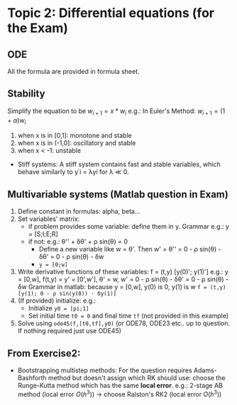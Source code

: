 # Topic 2: Differential equations (for the Exam)

## ODE
All the formula are provided in formula sheet.

## Stability
Simplify the equation to be $w_{i+1} = x*w_i$
e.g.: In Euler's Method: $w_{i+1} = (1+α)w_i$
1. when x is in [0,1]: monotone and stable
2. when x is in (-1,0]: oscillatory and stable
3. when x < -1: unstable
+ Stiff systems: A stiff system contains fast and stable variables, which behave similarly to y˙i = λyi
for λ ≪ 0.

## Multivariable systems (Matlab question in Exam)
1. Define constant in formulas: alpha, beta...
2. Set variables' matrix:
   + if problem provides some variable: define them in y. Grammar e.g.: y = [S;I;E;R]
   + if not: e.g.: θ'' + δθ' + ρ sin(θ) = 0 
     + Define a new variable like w = θ'. Then w' = θ'' = 0 - ρ sin(θ) - δθ' =  0 - ρ sin(θ) - δw
     + `y = [0;w]`
3. Write derivative functions of these variables:
   f = (t,y) [y(0)'; y(1)']
   e.g.: y = [0,w], f(t,y) = y' = [0',w'], θ' = w, w' = 0 - ρ sin(θ) - δθ' =  0 - ρ sin(θ) - δw
        Grammar in matlab: because y = [0,w], y(0) is 0, y(1) is w
        `f = (t,y) [y(1); 0 - ρ sin(y(0)) - δy(1)]`
4. (If provided) initialize:
   e.g.:
   + Initialize `y0 = [pi;1]`
   + Set initial time `t0 = 0` and final time `tf` (not provided in this example)
5. Solve using `ode45(f,[t0,tf],y0)` (or ODE78, ODE23 etc.. up to question. If nothing required just use ODE45)

## From Exercise2:
+ Bootstrapping multistep methods: For the question requires Adams-Bashforth method but doesn't assign which RK should use: choose the Runge-Kutta method which has the same **local error**. e.g.: 2-stage AB method (local error $O(h^3)$) -> choose Ralston's RK2  (local error $O(h^3)$)

